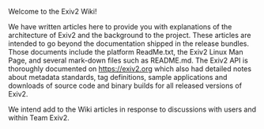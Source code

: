 Welcome to the Exiv2 Wiki!

We have written articles here to provide you with explanations of the architecture of Exiv2 and the background to the project.  These articles are intended to go beyond the documentation shipped in the release bundles.  Those documents include the platform ReadMe.txt, the Exiv2 Linux Man Page, and several mark-down files such as README.md.  The Exiv2 API is thoroughly documented on https://exiv2.org which also had detailed notes about metadata standards, tag definitions, sample applications and downloads of source code and binary builds for all released versions of Exiv2.

We intend add to the Wiki articles in response to discussions with users and within Team Exiv2.
